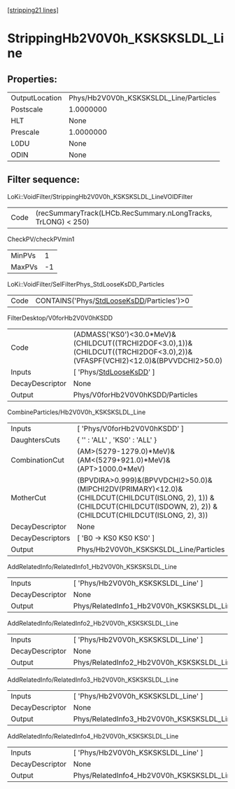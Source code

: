 [[stripping21 lines]](./stripping21-index)

# StrippingHb2V0V0h_KSKSKSLDL_Line

## Properties:

|                |                                        |
|----------------|----------------------------------------|
| OutputLocation | Phys/Hb2V0V0h_KSKSKSLDL_Line/Particles |
| Postscale      | 1.0000000                              |
| HLT            | None                                   |
| Prescale       | 1.0000000                              |
| L0DU           | None                                   |
| ODIN           | None                                   |

## Filter sequence:

LoKi::VoidFilter/StrippingHb2V0V0h_KSKSKSLDL_LineVOIDFilter

|      |                                                               |
|------|---------------------------------------------------------------|
| Code | (recSummaryTrack(LHCb.RecSummary.nLongTracks, TrLONG) \< 250) |

CheckPV/checkPVmin1

|        |     |
|--------|-----|
| MinPVs | 1   |
| MaxPVs | -1  |

LoKi::VoidFilter/SelFilterPhys_StdLooseKsDD_Particles

|      |                                                                                          |
|------|------------------------------------------------------------------------------------------|
| Code | CONTAINS('Phys/[StdLooseKsDD](./stripping21-commonparticles-stdlooseksdd)/Particles')\>0 |

FilterDesktop/V0forHb2V0V0hKSDD

|                 |                                                                                                                                  |
|-----------------|----------------------------------------------------------------------------------------------------------------------------------|
| Code            | (ADMASS('KS0')\<30.0\*MeV)&(CHILDCUT((TRCHI2DOF\<3.0),1))&(CHILDCUT((TRCHI2DOF\<3.0),2))&(VFASPF(VCHI2)\<12.0)&(BPVVDCHI2\>50.0) |
| Inputs          | [ 'Phys/[StdLooseKsDD](./stripping21-commonparticles-stdlooseksdd)' ]                                                          |
| DecayDescriptor | None                                                                                                                             |
| Output          | Phys/V0forHb2V0V0hKSDD/Particles                                                                                                 |

CombineParticles/Hb2V0V0h_KSKSKSLDL_Line

|                  |                                                                                                                                                                             |
|------------------|-----------------------------------------------------------------------------------------------------------------------------------------------------------------------------|
| Inputs           | [ 'Phys/V0forHb2V0V0hKSDD' ]                                                                                                                                              |
| DaughtersCuts    | { '' : 'ALL' , 'KS0' : 'ALL' }                                                                                                                                              |
| CombinationCut   | (AM\>(5279-1279.0)\*MeV)&(AM\<(5279+921.0)\*MeV)&(APT\>1000.0\*MeV)                                                                                                         |
| MotherCut        | (BPVDIRA\>0.999)&(BPVVDCHI2\>50.0)&(MIPCHI2DV(PRIMARY)\<12.0)& (CHILDCUT(CHILDCUT(ISLONG, 2), 1)) & (CHILDCUT(CHILDCUT(ISDOWN, 2), 2)) & (CHILDCUT(CHILDCUT(ISLONG, 2), 3)) |
| DecayDescriptor  | None                                                                                                                                                                        |
| DecayDescriptors | [ 'B0 -\> KS0 KS0 KS0' ]                                                                                                                                                  |
| Output           | Phys/Hb2V0V0h_KSKSKSLDL_Line/Particles                                                                                                                                      |

AddRelatedInfo/RelatedInfo1_Hb2V0V0h_KSKSKSLDL_Line

|                 |                                                     |
|-----------------|-----------------------------------------------------|
| Inputs          | [ 'Phys/Hb2V0V0h_KSKSKSLDL_Line' ]                |
| DecayDescriptor | None                                                |
| Output          | Phys/RelatedInfo1_Hb2V0V0h_KSKSKSLDL_Line/Particles |

AddRelatedInfo/RelatedInfo2_Hb2V0V0h_KSKSKSLDL_Line

|                 |                                                     |
|-----------------|-----------------------------------------------------|
| Inputs          | [ 'Phys/Hb2V0V0h_KSKSKSLDL_Line' ]                |
| DecayDescriptor | None                                                |
| Output          | Phys/RelatedInfo2_Hb2V0V0h_KSKSKSLDL_Line/Particles |

AddRelatedInfo/RelatedInfo3_Hb2V0V0h_KSKSKSLDL_Line

|                 |                                                     |
|-----------------|-----------------------------------------------------|
| Inputs          | [ 'Phys/Hb2V0V0h_KSKSKSLDL_Line' ]                |
| DecayDescriptor | None                                                |
| Output          | Phys/RelatedInfo3_Hb2V0V0h_KSKSKSLDL_Line/Particles |

AddRelatedInfo/RelatedInfo4_Hb2V0V0h_KSKSKSLDL_Line

|                 |                                                     |
|-----------------|-----------------------------------------------------|
| Inputs          | [ 'Phys/Hb2V0V0h_KSKSKSLDL_Line' ]                |
| DecayDescriptor | None                                                |
| Output          | Phys/RelatedInfo4_Hb2V0V0h_KSKSKSLDL_Line/Particles |
